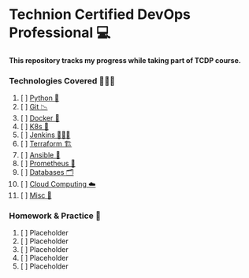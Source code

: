 # Technion Certified DevOps Professional 💻

#### This repository tracks my progress while taking part of TCDP course.

### Technologies Covered 👨🏽‍💻
1. [ ] [Python 🐍](link)
2. [ ] [Git 📉](link)
3. [ ] [Docker 🐋](link)
4. [ ] [K8s 🎡](link)
5. [ ] [Jenkins 👨🏽‍🍳](link)
6. [ ] [Terraform 🏗️](link)
7. [ ] [Ansible 💾](link)
8. [ ] [Prometheus 📜](link)
9. [ ] [Databases 🗂️](link)
10. [ ] [Cloud Computing ☁️](link)
11. [ ] [Misc 🧰](link)

### Homework & Practice 📝
1. [ ] Placeholder
2. [ ] Placeholder
3. [ ] Placeholder
4. [ ] Placeholder
5. [ ] Placeholder